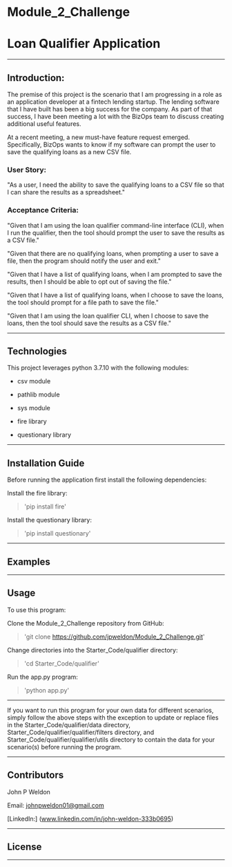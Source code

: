 # Module_2_Challenge

# Loan Qualifier Application

---

## Introduction:

The premise of this project is the scenario that I am progressing in a role as an application developer at a fintech lending startup. The lending software that I have built has been a big success for the company. As part of that success, I have been meeting a lot with the BizOps team to discuss creating additional useful features.

At a recent meeting, a new must-have feature request emerged. Specifically, BizOps wants to know if my software can prompt the user to save the qualifying loans as a new CSV file.

### User Story:

"As a user, I need the ability to save the qualifying loans to a CSV file so that I can share the results as a spreadsheet."

### Acceptance Criteria:

"Given that I am using the loan qualifier command-line interface (CLI), when I run the qualifier, then the tool should prompt the user to save the results as a CSV file."

"Given that there are no qualifying loans, when prompting a user to save a file, then the program should notify the user and exit."

"Given that I have a list of qualifying loans, when I am prompted to save the results, then I should be able to opt out of saving the file."

"Given that I have a list of qualifying loans, when I choose to save the loans, the tool should prompt for a file path to save the file."

"Given that I am using the loan qualifier CLI, when I choose to save the loans, then the tool should save the results as a CSV file."

---

## Technologies

This project leverages python 3.7.10 with the following modules:


* csv module

* pathlib module

* sys module

* fire library

* questionary library

---

## Installation Guide

Before running the application first install the following dependencies:

Install the fire library:

>'pip install fire'

Install the questionary library:

>'pip install questionary'

---

## Examples

---

## Usage

To use this program:

Clone the Module_2_Challenge repository from GitHub:

>'git clone https://github.com/jpweldon/Module_2_Challenge.git'

Change directories into the Starter_Code/qualifier directory:

>'cd Starter_Code/qualifier'

Run the app.py program:

>'python app.py'

---

If you want to run this program for your own data for different scenarios, simply follow the above steps with the exception to update or replace files in the Starter_Code/qualifier/data directory, Starter_Code/qualifier/qualifier/filters directory, and Starter_Code/qualifier/qualifier/utils directory to contain the data for your scenario(s) before running the program.

---

## Contributors

John P Weldon

Email: johnpweldon01@gmail.com

[LinkedIn:] (www.linkedin.com/in/john-weldon-333b0695)

---

## License

---
